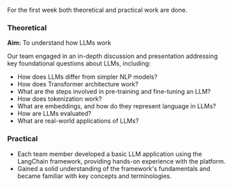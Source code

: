 For the first week both theoretical and practical work are done.

### Theoretical
<b>Aim:</b> To understand how LLMs work

Our team engaged in an in-depth discussion and presentation addressing key foundational questions about LLMs, including:
* How does LLMs differ from simpler NLP models?
* How does Transformer architecture work?
* What are the steps involved in pre-training and fine-tuning an LLM?
* How does tokenization work?
* What are embeddings, and how do they represent language in LLMs?
* How are LLMs evaluated?
* What are real-world applications of LLMs?

### Practical
* Each team member developed a basic LLM application using the LangChain framework, providing hands-on experience with the platform.
* Gained a solid understanding of the framework's fundamentals and became familiar with key concepts and terminologies.
